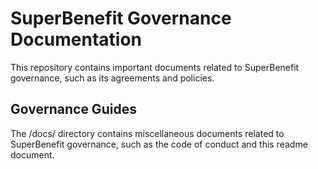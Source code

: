 # SuperBenefit Governance Documentation

This repository contains important documents related to SuperBenefit governance, such as its agreements and policies.

<!-- Members of SuperBenefit can contribute to this repository by following the instructions located in [contributing.md](CONTRIBUTING.md). Please see [governance.md](governance.md) for information about how these contributions are governed. -->

<!--
## Foundational Documents

Foundational Documents are used to record and communicate the most important information related to your DAO, such as its Constitution.

To add foundational documents, create a Markdown (.md) file containing the text of your document and add it to the root folder of this repository. Then add a description of your document under a pretty-linked 3rd-level heading below.
-->

## Governance Guides

The /docs/ directory contains miscellaneous documents related to SuperBenefit governance, such as the code of conduct and this readme document.
<!--

### [Governance.md](governance.md)

The [Governance.md](GOVERNANCE.md) document describes the process by which changes to this repository are reviewed and (conditionally) accepted.

The GOVERNANCE.md file should be located at the root of this repository or the top level of the /docs/ directory.

### [Contributing.md](CONTRIBUTING.md)

The [[Contributing.md]] document provides information useful to DAO members who wish to contribute to this repository.

The [CONTRIBUTING.md](CONTRIBUTING.md) file should be located at the root of this repository or the top level of the /docs/ directory.
-->

<!--
## Resources

Various assets related to SuperBenefit's governance are stored within this repository and organized by type.

### [Agreements](/agreements/readme.md)

The [/agreements/](/agreements/readme.md) directory contains agreements derived from proposals approved by SuperBenefit governance.

### [Policies](policies/readme.md)

The [/policies/](policies/readme.md) directory contains policies derived from approved agreements, or otherwise created by roles with delegated policymaking authority.
-->

<!--
--- 
## Links
List important links (such as your organization's social platforms, website, workspaces, etc.) here.
-->

<!-- Please Do Not Remove --!
This repository is based on a template originally created by [rathermercurial.eth](https://rathermercurial.eth.limo/), using open-source content from:

- https://github.com/metagov/constitution-template
- 

To modify the source template, please make a pull request to https://github.com/rathermercurial/dao/. 
-->